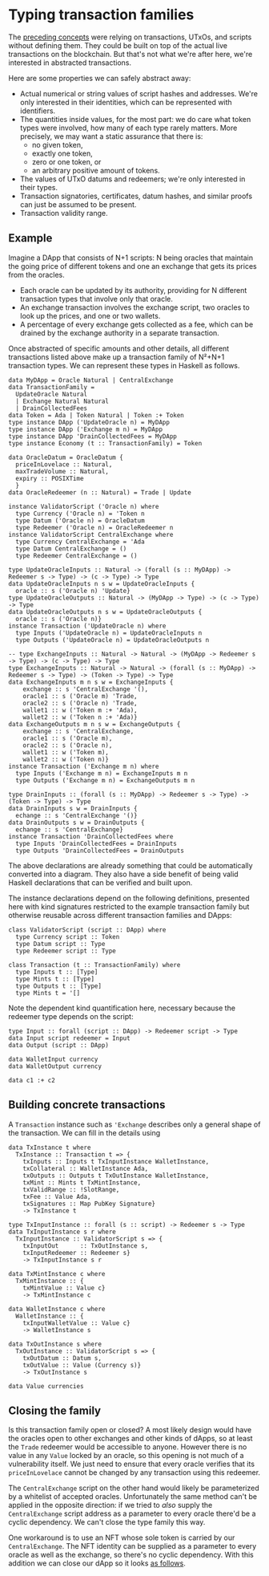 # Typing transaction families

<!--
~~~ {.haskell}
{-# LANGUAGE DataKinds, DuplicateRecordFields, GADTs, ExplicitForAll, KindSignatures, StandaloneKindSignatures,
             MultiParamTypeClasses, NoStarIsType, PolyKinds, RankNTypes, TypeFamilies, TypeOperators #-}

module Typed where

import Data.Kind (Type)
import Data.Map (Map)
import Numeric.Natural (Natural)

import Families

data POSIXTime

~~~
-->

The [preceding concepts](TransactionFamily.md) were relying on transactions,
UTxOs, and scripts without defining them. They could be built on top of the
actual live transactions on the blockchain. But that's not what we're after
here, we're interested in abstracted transactions.

Here are some properties we can safely abstract away:

* Actual numerical or string values of script hashes and addresses. We're only
  interested in their identities, which can be represented with identifiers.
* The quantities inside values, for the most part: we do care what token types
  were involved, how many of each type rarely matters. More precisely, we may
  want a static assurance that there is:
  - no given token,
  - exactly one token,
  - zero or one token, or
  - an arbitrary positive amount of tokens.
* The values of UTxO datums and redeemers; we're only interested in their types.
* Transaction signatories, certificates, datum hashes, and similar proofs can
  just be assumed to be present.
* Transaction validity range.

## Example

Imagine a DApp that consists of N+1 scripts: N being oracles that maintain
the going price of different tokens and one an exchange that gets its prices
from the oracles.

* Each oracle can be updated by its authority, providing for N different
  transaction types that involve only that oracle.
* An exchange transaction involves the exchange script, two oracles to look
  up the prices, and one or two wallets.
* A percentage of every exchange gets collected as a fee, which can be
  drained by the exchange authority in a separate transaction.

Once abstracted of specific amounts and other details, all different
transactions listed above make up a transaction family of N²+N+1 transaction
types. We can represent these types in Haskell as follows.

~~~ {.haskell}
data MyDApp = Oracle Natural | CentralExchange
data TransactionFamily =
  UpdateOracle Natural
  | Exchange Natural Natural
  | DrainCollectedFees
data Token = Ada | Token Natural | Token :+ Token
type instance DApp ('UpdateOracle n) = MyDApp
type instance DApp ('Exchange m n) = MyDApp
type instance DApp 'DrainCollectedFees = MyDApp
type instance Economy (t :: TransactionFamily) = Token

data OracleDatum = OracleDatum {
  priceInLovelace :: Natural,
  maxTradeVolume :: Natural,
  expiry :: POSIXTime
  }
data OracleRedeemer (n :: Natural) = Trade | Update

instance ValidatorScript ('Oracle n) where
  type Currency ('Oracle n) = 'Token n
  type Datum ('Oracle n) = OracleDatum
  type Redeemer ('Oracle n) = OracleRedeemer n
instance ValidatorScript CentralExchange where
  type Currency CentralExchange = 'Ada
  type Datum CentralExchange = ()
  type Redeemer CentralExchange = ()

type UpdateOracleInputs :: Natural -> (forall (s :: MyDApp) -> Redeemer s -> Type) -> (c -> Type) -> Type
data UpdateOracleInputs n s w = UpdateOracleInputs {
  oracle :: s ('Oracle n) 'Update}
type UpdateOracleOutputs :: Natural -> (MyDApp -> Type) -> (c -> Type) -> Type
data UpdateOracleOutputs n s w = UpdateOracleOutputs {
  oracle :: s ('Oracle n)}
instance Transaction ('UpdateOracle n) where
  type Inputs ('UpdateOracle n) = UpdateOracleInputs n
  type Outputs ('UpdateOracle n) = UpdateOracleOutputs n

-- type ExchangeInputs :: Natural -> Natural -> (MyDApp -> Redeemer s -> Type) -> (c -> Type) -> Type
type ExchangeInputs :: Natural -> Natural -> (forall (s :: MyDApp) -> Redeemer s -> Type) -> (Token -> Type) -> Type
data ExchangeInputs m n s w = ExchangeInputs {
    exchange :: s 'CentralExchange '(),
    oracle1 :: s ('Oracle m) 'Trade,
    oracle2 :: s ('Oracle n) 'Trade,
    wallet1 :: w ('Token m :+ 'Ada),
    wallet2 :: w ('Token n :+ 'Ada)}
data ExchangeOutputs m n s w = ExchangeOutputs {
    exchange :: s 'CentralExchange,
    oracle1 :: s ('Oracle m),
    oracle2 :: s ('Oracle n),
    wallet1 :: w ('Token m),
    wallet2 :: w ('Token n)}
instance Transaction ('Exchange m n) where
  type Inputs ('Exchange m n) = ExchangeInputs m n
  type Outputs ('Exchange m n) = ExchangeOutputs m n

type DrainInputs :: (forall (s :: MyDApp) -> Redeemer s -> Type) -> (Token -> Type) -> Type
data DrainInputs s w = DrainInputs {
  echange :: s 'CentralExchange '()}
data DrainOutputs s w = DrainOutputs {
  echange :: s 'CentralExchange}
instance Transaction 'DrainCollectedFees where
  type Inputs 'DrainCollectedFees = DrainInputs
  type Outputs 'DrainCollectedFees = DrainOutputs
~~~

The above declarations are already something that could be automatically
converted into a diagram. They also have a side benefit of being valid Haskell
declarations that can be verified and built upon.

The instance declarations depend on the following definitions, presented here
with kind signatures restricted to the example transaction family but
otherwise reusable across different transaction families and DApps:

~~~ {.haskell.ignore}
class ValidatorScript (script :: DApp) where
  type Currency script :: Token
  type Datum script :: Type
  type Redeemer script :: Type

class Transaction (t :: TransactionFamily) where
  type Inputs t :: [Type]
  type Mints t :: [Type]
  type Outputs t :: [Type]
  type Mints t = '[]
~~~

Note the dependent kind quantification here, necessary because the redeemer
type depends on the script:

~~~ {.haskell.ignore}
type Input :: forall (script :: DApp) -> Redeemer script -> Type
data Input script redeemer = Input
data Output (script :: DApp)

data WalletInput currency
data WalletOutput currency

data c1 :+ c2
~~~

## Building concrete transactions

A `Transaction` instance such as `'Exchange` describes only a general shape of
the transaction. We can fill in the details using

~~~ {.haskell}
data TxInstance t where
  TxInstance :: Transaction t => {
    txInputs :: Inputs t TxInputInstance WalletInstance,
    txCollateral :: WalletInstance Ada,
    txOutputs :: Outputs t TxOutInstance WalletInstance,
    txMint :: Mints t TxMintInstance,
    txValidRange :: !SlotRange,
    txFee :: Value Ada,
    txSignatures :: Map PubKey Signature}
    -> TxInstance t

type TxInputInstance :: forall (s :: script) -> Redeemer s -> Type
data TxInputInstance s r where
  TxInputInstance :: ValidatorScript s => {
    txInputOut      :: TxOutInstance s,
    txInputRedeemer :: Redeemer s}
    -> TxInputInstance s r

data TxMintInstance c where
  TxMintInstance :: {
    txMintValue :: Value c}
    -> TxMintInstance c

data WalletInstance c where
  WalletInstance :: {
    txInputWalletValue :: Value c}
    -> WalletInstance s

data TxOutInstance s where
  TxOutInstance :: ValidatorScript s => {
    txOutDatum :: Datum s,
    txOutValue :: Value (Currency s)}
    -> TxOutInstance s

data Value currencies
~~~

<!--
~~~ {.haskell}
data PubKey
data Signature
data SlotRange
~~~
-->

## Closing the family

Is this transaction family open or closed? A most likely design would have the
oracles open to other exchanges and other kinds of dApps, so at least the
`Trade` redeemer would be accessible to anyone. However there is no value in any
`Value` locked by an oracle, so this opening is not much of a vulnerability
itself. We just need to ensure that every oracle verifies that its
`priceInLovelace` cannot be changed by any transaction using this redeemer.

The `CentralExchange` script on the other hand would likely be parameterized
by a whitelist of accepted oracles. Unfortunately the same method can't be
applied in the opposite direction: if we tried to *also* supply the
`CentralExchange` script address as a parameter to every oracle there'd be a
cyclic dependency. We can't close the type family this way.

One workaround is to use an NFT whose sole token is carried by our
`CentralExchange`. The NFT identity can be supplied as a parameter to every
oracle as well as the exchange, so there's no cyclic dependency. With this
addition we can close our dApp so it looks [as follows](NFT.md).
